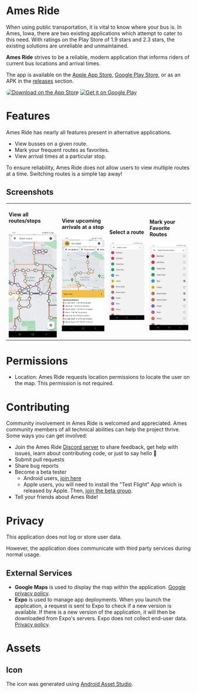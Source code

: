 # Ames Ride

When using public transportation, it is vital to know where your bus is.
In Ames, Iowa, there are two existing applications which attempt to cater to this need.
With ratings on the Play Store of 1.9 stars and 2.3 stars, the existing solutions are unreliable and unmaintained.

**Ames Ride** strives to be a reliable, modern application that informs riders of current bus locations and arrival times.

The app is available on the [Apple App Store](https://apps.apple.com/us/app/ames-ride/id1666007719), [Google Play Store](https://play.google.com/store/apps/details?id=com.demerstech.amesride), or as an APK in the [releases](https://github.com/patrickdemers6/AmesRide/releases) section.

<a href="https://apps.apple.com/us/app/ames-ride/id1666007719?itsct=apps_box_badge&amp;itscg=30200" style="overflow: hidden; border-radius: 13px; width: 200px; height: 83px;" target="_blank"><img src="https://tools.applemediaservices.com/api/badges/download-on-the-app-store/black/en-us?size=250x83&amp;releaseDate=1674345600" alt="Download on the App Store" style="border-radius: 13px; width: 200px; height: 83px;"></a>
<a href='https://play.google.com/store/apps/details?id=com.demerstech.amesride&pcampaignid=pcampaignidMKT-Other-global-all-co-prtnr-py-PartBadge-Mar2515-1' target="_blank"><img alt='Get it on Google Play' src='https://play.google.com/intl/en_us/badges/static/images/badges/en_badge_web_generic.png' width="250"/></a>

# Features

Ames Ride has nearly all features present in alternative applications.

- View busses on a given route.
- Mark your frequent routes as favorites.
- View arrival times at a particular stop.

To ensure reliability, Ames Ride does not allow users to view multiple routes at a time.
Switching routes is a simple tap away!

## Screenshots

<table>
    <tr>
        <td>
            <h4>View all routes/stops</h4>
            <img alt="View all routes/stops" src="assets/screenshots/android/all_routes_and_stops.jpg" width="300" />
        </td>
        <td>
            <h4>View upcoming arrivals at a stop</h4>
            <img alt="View a route" src="assets/screenshots/android/route.jpg" width="300" />
        </td>
        <td>
            <h4>Select a route</h4>
            <img alt="Select a route" src="assets/screenshots/android/routes_list.jpg" width="300" />
        </td>
        <td>
            <h4>Mark your Favorite Routes</h4>
            <img alt="Select favorite routes" src="assets/screenshots/android/favorites_list.jpg" width="300" />
        </td>
    </tr>
</table>

# Permissions

- Location: Ames Ride requests location permissions to locate the user on the map. This permission is not required.

# Contributing

Community involvement in Ames Ride is welcomed and appreciated. Ames community members of all technical abilities can help the project thrive. Some ways you can get involved:

- Join the Ames Ride [Discord server](https://discord.gg/CW4bjy8TEX) to share feedback, get help with issues, learn about contributing code, or just to say hello :wave:
- Submit pull requests
- Share bug reports
- Become a beta tester
  - Android users, [join here](https://play.google.com/apps/testing/com.demerstech.amesride)
  - Apple users, you will need to install the "Test Flight" App which is released by Apple. Then, [join the beta group](https://testflight.apple.com/join/LRhx7d6D).
- Tell your friends about Ames Ride!

# Privacy

This application does not log or store user data.

However, the application does communicate with third party services during normal usage.

## External Services

- **Google Maps** is used to display the map within the application. [Google privacy policy](https://policies.google.com/privacy).
- **Expo** is used to manage app deployments. When you launch the application, a request is sent to Expo to check if a new version is available. If there is a new version of the application, it will then be downloaded from Expo's servers. Expo does not collect end-user data. [Privacy policy](https://expo.dev/privacy).

# Assets

## Icon

The icon was generated using [Android Asset Studio](<https://romannurik.github.io/AndroidAssetStudio/icons-launcher.html#foreground.type=clipart&foreground.clipart=directions_bus&foreground.space.trim=1&foreground.space.pad=0.25&foreColor=rgb(241%2C%20190%2C%2073)&backColor=rgb(200%2C%2016%2C%2047)&crop=0&backgroundShape=circle&effects=none&name=ic_launcher>).
